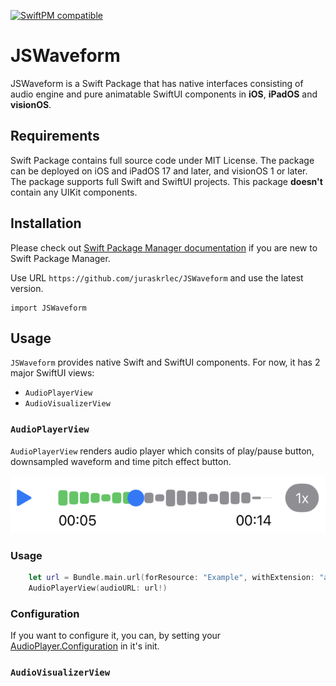 [![SwiftPM compatible](https://img.shields.io/badge/SwiftPM-compatible-brightgreen.svg)](https://swift.org/package-manager/)

# JSWaveform

JSWaveform is a Swift Package that has native interfaces consisting of audio engine and pure animatable SwiftUI components in **iOS**, **iPadOS** and **visionOS**. 

## Requirements

Swift Package contains full source code under MIT License. The package can be deployed on iOS and iPadOS 17 and later, and visionOS 1 or later. The package supports full Swift and SwiftUI projects. This package **doesn't** contain any UIKit components.

## Installation

Please check out [Swift Package Manager documentation](https://www.swift.org/documentation/package-manager/) if you are new to Swift Package Manager.

Use URL `https://github.com/juraskrlec/JSWaveform` and use the latest version.

```
import JSWaveform
```

## Usage

`JSWaveform` provides native Swift and SwiftUI components. For now, it has 2 major SwiftUI views:

* `AudioPlayerView`
* `AudioVisualizerView`

### `AudioPlayerView`

`AudioPlayerView` renders audio player which consits of play/pause button, downsampled waveform and time pitch effect button. 

![AudioPlayer](./Images/AudioPlayer.png)

### Usage

```swift
    let url = Bundle.main.url(forResource: "Example", withExtension: "aif")
    AudioPlayerView(audioURL: url!)
```

### Configuration

If you want to configure it, you can, by setting your [AudioPlayer.Configuration](https://github.com/juraskrlec/JSWaveform/blob/main/Sources/JSWaveform/Views/AudioPlayer/Configurations/AudioPlayerConfiguration.swift) in it's init. 


### `AudioVisualizerView`



